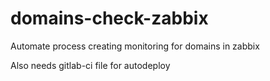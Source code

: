 # domains-check-zabbix
Automate process creating monitoring for domains in zabbix

Also needs gitlab-ci file for autodeploy
